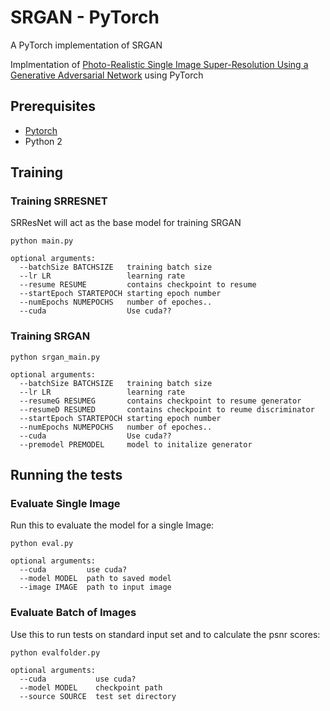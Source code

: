 # SRGAN - PyTorch

A PyTorch implementation of SRGAN

Implmentation of [Photo-Realistic Single Image Super-Resolution Using a Generative Adversarial Network](https://arxiv.org/abs/1609.04802) using PyTorch



## Prerequisites

- [Pytorch](https://pytorch.org/get-started/locally/)
- Python 2


## Training



### Training SRRESNET
SRResNet will act as the base model for training SRGAN
```
python main.py

optional arguments:
  --batchSize BATCHSIZE   training batch size
  --lr LR                 learning rate
  --resume RESUME         contains checkpoint to resume
  --startEpoch STARTEPOCH starting epoch number
  --numEpochs NUMEPOCHS   number of epoches..
  --cuda                  Use cuda??

```



### Training SRGAN

```
python srgan_main.py

optional arguments:
  --batchSize BATCHSIZE   training batch size
  --lr LR                 learning rate
  --resumeG RESUMEG       contains checkpoint to resume generator
  --resumeD RESUMED       contains checkpoint to reume discriminator
  --startEpoch STARTEPOCH starting epoch number
  --numEpochs NUMEPOCHS   number of epoches..
  --cuda                  Use cuda??
  --premodel PREMODEL     model to initalize generator
```

## Running the tests


### Evaluate Single Image

Run this to evaluate the model for a single Image:

```
python eval.py

optional arguments:
  --cuda         use cuda?
  --model MODEL  path to saved model
  --image IMAGE  path to input image
```

### Evaluate Batch of Images
Use this to run tests on standard input set and to calculate the psnr scores: 
```
python evalfolder.py

optional arguments:
  --cuda           use cuda?
  --model MODEL    checkpoint path
  --source SOURCE  test set directory

```
